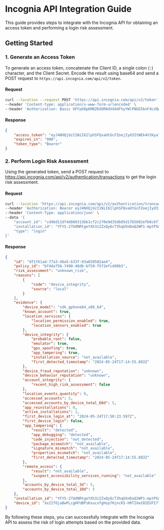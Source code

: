# Incognia API Integration Guide

This guide provides steps to integrate with the Incognia API for obtaining an access token and performing a login risk assessment.

## Getting Started

### 1. Generate an Access Token

To generate an access token, concatenate the Client ID, a single colon (`:`) character, and the Client Secret. Encode the result using base64 and send a POST request to `https://api.incognia.com/api/v2/token`.

#### Request

```bash
curl --location --request POST 'https://api.incognia.com/api/v2/token' \
--header 'Content-type: application/x-www-form-urlencoded' \
--header 'Authorization: Basic UFFpX0p6M0ZKdUR0dVd4dFhyYWlPNGE5bnF4LVQwU2w6YlgzYl8wTnBsUmJxWEZyZUN2dUI3OFE2a0JUOTQ0RWwtaHZaSzZWMFVreDQ0VEVzc3VicWVqTERRY0J1TnYxbA=='
```

#### Response
```json
{
    "access_token": "eyJ4NXQjUzI1NiI6IlphSFQxaUtGcFZoejIyd3ItWEk4V3kyal9mZlBOdmZXUDVHU1FPdzRuT3M…",
    "expires_in": "900",
    "token_type": "Bearer"
}
```

### 2. Perform Login Risk Assessment
Using the generated token, send a POST request to https://api.incognia.com/api/v2/authentication/transactions to get the login risk assessment.

#### Request
```bash
curl --location 'https://api.incognia.com/api/v2/authentication/transactions' \
--header 'Authorization: Bearer eyJ4NXQjUzI1NiI6IlphSFQxaUtGcFZoejIyd3ItWEk4V3kyal9mZlBOdmZXUDVHU1FPdzRuT3Mi…' \
--header 'Content-Type: application/json' \
--data '{
    "account_id": "cd4bd11df4d860313bb1cf2c270e9d35db85d17b5602efb8c6f1ef10b69186e1",
    "installation_id": "YFYS-27UdNRtgeYXh3iIZxQy6cT3hqUXnDaQ2WP1-mptPSm6ZFx0qNw6Xj8-EXixUFFJ-uXSF6bEG6Pjs8yfX4Qt_ScsufINEigMgAaF4kPjTflG7FYWAdVyw6oXP3JR0PX3lanDkS7gfFv73wz2bw",
    "type": "login"
}'
```

#### Response
```json
{
    "id": "df1f61ad-77a3-46a5-b33f-93a020582ae4",
    "policy_id": "bf4da756-7490-48db-bf59-f5f2efcdd0b5",
    "risk_assessment": "unknown_risk",
    "reasons": [
        {
            "code": "device_integrity",
            "source": "local"
        }
    ],
    "evidence": {
        "device_model": "sdk_gphone64_x86_64",
        "known_account": true,
        "location_services": {
            "location_permission_enabled": true,
            "location_sensors_enabled": true
        },
        "device_integrity": {
            "probable_root": false,
            "emulator": true,
            "gps_spoofing": true,
            "app_tampering": true,
            "installation_source": "not_available",
            "first_detected_timestamp": "2024-05-24T17:14:55.883Z"
        },
        "device_fraud_reputation": "unknown",
        "device_behavior_reputation": "unknown",
        "account_integrity": {
            "recent_high_risk_assessment": false
        },
        "location_events_quantity": 0,
        "accessed_accounts": 5,
        "accessed_accounts_by_device_total_60d": 5,
        "app_reinstallations": 0,
        "active_installations": 1,
        "first_device_login_at": "2024-05-24T17:50:23.597Z",
        "first_device_login": false,
        "app_tampering": {
            "result": "detected",
            "app_debugging": "detected",
            "code_injection": "not_detected",
            "package_mismatch": "not_available",
            "signature_mismatch": "not_available",
            "properties_mismatch": "not_available",
            "first_detected_timestamp": "2024-05-24T17:14:55.883Z"
        },
        "remote_access": {
            "result": "not_available",
            "suspect_accessibility_services_running": "not_available"
        },
        "accounts_by_device_total_3d": 5,
        "accounts_by_device_total_10d": 5
    },
    "installation_id": "YFYS-27UdNRtgeYXh3iIZxQy6cT3hqUXnDaQ2WP1-mptPSm6ZFx0qNw6Xj8-EXixUFFJ-uXSF6bEG6Pjs8yfX4Qt_ScsufINEigMgAaF4kPjTflG7FYWAdVyw6oXP3JR0PX3lanDkS7gfFv73wz2bw",
    "device_id": "XxIIfOjaBwPLcgHFUBPsKxucxTgHsp7HjncK5-hRTIXwt8IEUFI7l2yvrtXVRoRBKrJWWm2IEKAiVAa9IjlGKg"
}
``` 
By following these steps, you can successfully integrate with the Incognia API to assess the risk of login attempts based on the provided data.